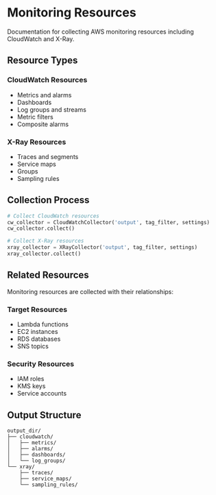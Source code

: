 # Monitoring Resources

Documentation for collecting AWS monitoring resources including CloudWatch and X-Ray.

## Resource Types

### CloudWatch Resources
- Metrics and alarms
- Dashboards
- Log groups and streams
- Metric filters
- Composite alarms

### X-Ray Resources
- Traces and segments
- Service maps
- Groups
- Sampling rules

## Collection Process

```python
# Collect CloudWatch resources
cw_collector = CloudWatchCollector('output', tag_filter, settings)
cw_collector.collect()

# Collect X-Ray resources
xray_collector = XRayCollector('output', tag_filter, settings)
xray_collector.collect()
```

## Related Resources

Monitoring resources are collected with their relationships:

### Target Resources
- Lambda functions
- EC2 instances
- RDS databases
- SNS topics

### Security Resources
- IAM roles
- KMS keys
- Service accounts

## Output Structure

```
output_dir/
├── cloudwatch/
│   ├── metrics/
│   ├── alarms/
│   ├── dashboards/
│   └── log_groups/
└── xray/
    ├── traces/
    ├── service_maps/
    └── sampling_rules/
``` 